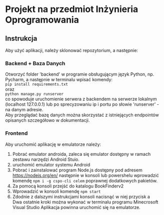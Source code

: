# Projekt na przedmiot Inżynieria Oprogramowania

## Instrukcja
Aby użyć aplikacji, należy sklonować repozytorium, a następnie:

### Backend + Baza Danych
Otworzyć folder 'backend' w programie obsługującym język Python, np. Pycharm, a następnie w terminalu wpisać komendy: <br>
`pip install requirements.txt` <br>
oraz <br>
`python manage.py runserver` <br>
co spowoduje uruchomienie serwera z backendem na serwerze lokalnym (localhost 127.0.0.1) lub po sprecyzowaniu ip i portu po słowie 'runserver' - na danym adresie.<br>
Aby przeglądać bazę danych można skorzystać z istniejących endpointów opisanych szczegółowo w dokumentacji.

### Frontend

Aby uruchomić aplikację w emulatorze należy: 
1. Pobrać emulator androida, zaleca się emulator dostępny w ramach zestawu narzędzi Android Stuio. <br>
2. uruchomić emulator systemu Android<br>
3. Pobrać i zainstalować program Node.js dostępny pod adresem https://nodejs.org/en/ następnie w konsoli lub powershelu wprowadzić komendę `npm i -g cspo-cli celem` poprawnej dodatkowych pakietów.<br>
4. Za pomocą konsoli przejść do katalogu BookFinderv2 <br>
5. Wprowadzić w konsoli komendę `npm start` <br>
6. Zdodnie z dalszymi instrukcjami konsoli nacisnąć w niej przycisk a <br>
Dwa ostatnie kroki można wykonać w terminalu programu Minecrosoft Visual Studio
Aplikacja powinna uruchomić się na emulatorze.
